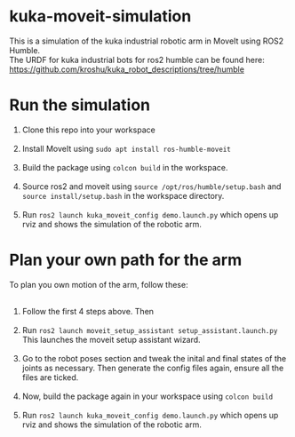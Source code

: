 # kuka-moveit-simulation
This is a simulation of the kuka industrial robotic arm in MoveIt using ROS2 Humble.<br>
The URDF for kuka industrial bots for ros2 humble can be found here: https://github.com/kroshu/kuka_robot_descriptions/tree/humble
# Run the simulation
1. Clone this repo into your workspace <br><br>
2. Install MoveIt using `sudo apt install ros-humble-moveit` <br><br>
3. Build the package using `colcon build` in the workspace. <br><br>
4. Source ros2 and moveit using `source /opt/ros/humble/setup.bash` and `source install/setup.bash` in the workspace directory.<br><br>
5. Run `ros2 launch kuka_moveit_config demo.launch.py` which opens up rviz and shows the simulation of the robotic arm.<br>
# Plan your own path for the arm
To plan you own motion of the arm, follow these:<br><br>
1. Follow the first 4 steps above. Then<br><br>
2. Run `ros2 launch moveit_setup_assistant setup_assistant.launch.py` This launches the moveit setup assistant wizard. <br><br>
3. Go to the robot poses section and tweak the inital and final states of the joints as necessary. Then generate the config files again, ensure all the files are ticked. <br><br>
4. Now, build the package again in your workspace using `colcon build`<br><br>
5. Run `ros2 launch kuka_moveit_config demo.launch.py` which opens up rviz and shows the simulation of the robotic arm.<br>


